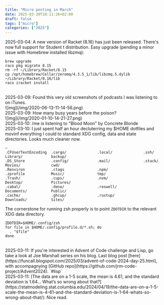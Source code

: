 ```yaml
---
title: "Micro posting in March"
date: 2025-03-30T18:11:26+02:00
draft: false
tags: ["micro"]
categories: ["2025"]
---
```


<a href="#" style="text-decoration: none;">2025-03-04</a>: A new version of Racket (8.16) has just been released. There's now full support for Student t distribution. Easy upgrade (pending a minor issue with Homebrew installed libzmq):

```shell
brew upgrade
raco pkg migrate 8.15
rm -rf ~/Library/Racket/8.15
cp /opt/homebrew/Cellar/zeromq/4.3.5_1/lib/libzmq.5.dylib ~/Library/Racket/8.16/lib
raco iracket install
```
<br>
<a href="#" style="text-decoration: none;">2025-03-09</a>: Found this very old screenshots of podcasts I was listening to on iTunes.<br>![img](/img/2020-06-13-11-14-56.png)<br>
<a href="#" style="text-decoration: none;">2025-03-09</a>: How many busy years before the poison?<br>![img](/img/2020-01-10-14-21-27.png)<br>
<a href="#" style="text-decoration: none;">2025-03-10</a>: /me is listening to "Blood Moon" by Concrete Blonde<br>
<a href="#" style="text-decoration: none;">2025-03-10</a>: I just spent half an hour decluterring my $HOME dotfiles and movinf everything I could to standard XDG config, data and state directories. Looks much cleaner now.

```shell
~
.CFUserTextEncoding  .cargo/              .local/              .ssh/                Library/             backup/
.DS_Store            .config/             .mail/               .stack/              Movies/              cwd/
.Renviron            .ctags               .npm/                .zprofile            Music/               tmp/
.Trash/              .cups/               .nvm/                Desktop/             Pictures/
.cabal/              .deno/               .roswell/            Documents/           Public/
.cache/              .ghcup/              .rustup/             Downloads/           Sites/
```

The cornerstone for running zsh properly is to point `ZDOTDIR` to the relevant XDG data directory.
```shell
ZDOTDIR=$HOME/.config/zsh
for file in $HOME/.config/profile.d/*.sh; do
  . "$file"
done
```
<br>
<a href="#" style="text-decoration: none;">2025-03-11</a>: If you're interested in Advent of Code challenge and Lisp, go take a look at Joe Marshall series on his blog. Last blog post [here](https://funcall.blogspot.com/2025/03/advent-of-code-2024-day-25.html), with accompagnying [GitHub repo](https://github.com/jrm-code-project/Advent2024). `#lisp`<br>
<a href="#" style="text-decoration: none;">2025-03-11</a>: [The data are on a 1-5 scale, the mean is 4.61, and the standard deviation is 1.64... What’s so wrong about that?](https://statmodeling.stat.columbia.edu/2024/04/19/the-data-are-on-a-1-5-scale-the-mean-is-4-61-and-the-standard-deviation-is-1-64-whats-so-wrong-about-that/): Nice read.<br>
